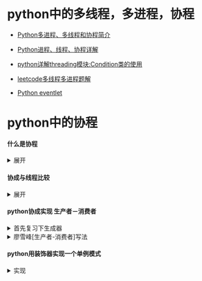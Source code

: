 # python中的多线程，多进程，协程

- [Python多进程、多线程和协程简介](https://www.cnblogs.com/dogecheng/p/11439912.html)

- [Python进程、线程、协程详解](https://www.cnblogs.com/zhangliang91/p/10547551.html)

- [python详解threading模块:Condition类的使用](https://blog.csdn.net/brucewong0516/article/details/84587522)

- [leetcode多线程多进程题解](https://github.com/Iruze/SolutionsOnLeetcodeForZZW/blob/master/SolutionsSummary/%E5%A4%9A%E7%BA%BF%E7%A8%8B%26%E5%A4%9A%E8%BF%9B%E7%A8%8B.md)

- [Python eventlet](https://cloud.tencent.com/developer/article/1406362)

# python中的协程
#### 什么是协程
<details>
  <summary>展开</summary>
  
  协程是一种用户态的轻量级线程，协程的调度完全由用户控制。协程拥有自己的寄存器上下文和栈。协程调度切换时，将寄存器上下文和栈保存到其他地方，在切回来的时候，恢复先前保存的寄存器上下文和栈，直接操作栈则基本没有内核切换的开销，可以不加锁的访问全局变量，所以上下文的切换非常快。
</details>

#### 协成与线程比较
<details>
  <summary>展开</summary>
1). 一个线程可以拥有多个协程，一个进程也可以单独拥有多个协程，这样python中则能使用多核CPU。

2). 线程进程都是同步机制，而协程则是异步

3). 协程能保留上一次调用时的状态，每次过程重入时，就相当于进入上一次调用的状态

</details>

#### python协成实现 生产者－消费者

<details>
    <summary>首先复习下生成器</summary>
  
参考：　https://www.cnblogs.com/fcyworld/p/6275563.html

协程的实现为协作式而非抢占式的，这是和进程线程的最大区别。在Python中，利用`yield`和`send`可以很容易实现协程。

  
如果一个函数使用了 `yield` 语句，那么它就是一个生成器函数。当调用这个函数时，它返回一个迭代器。当第一次调用 `__next__()` 时候，生成器函数主体开始执行，遇到 `yield` 表达式时候终止。

当使用`__next__()`方法时候，`yield value`语句返回`None`；当使用`send(v)`方法时候，`yield value`返回`v`。也就是说，`__next__()`方法相当于`send(None)`方法

```python3
def consumer():
    while True:
        line = yield                            #line接收的是yield这个表达式的返回值！
        print(line.upper())


def productor():
    with open('text.txt') as file:
        for i, line in enumerate(file):
            yield line
            print("{0} lines".format(i))


c = consumer()
c.__next__()                                   #手动启动生成器，注意在Python3.X中不是c.next()
for i in productor():
    c.send(i)
```
</details>

<details>
    <summary>廖雪峰[生产者-消费者]写法</summary>
  
参考： https://www.liaoxuefeng.com/wiki/1016959663602400/1017968846697824 
 
```python
def consumer():
    r = ''
    while True:
        n = yield r
        if not n:
            return
        print('[CONSUMER] Consuming %s...' % n)
        r = '200 OK'

def produce(c):
    c.send(None)
    n = 0
    while n < 5:
        n = n + 1
        print('[PRODUCER] Producing %s...' % n)
        r = c.send(n)
        print('[PRODUCER] Consumer return: %s' % r)
    c.close()

c = consumer()
produce(c)
```
执行结果:     
```shell
[PRODUCER] Producing 1...
[CONSUMER] Consuming 1...
[PRODUCER] Consumer return: 200 OK
[PRODUCER] Producing 2...
[CONSUMER] Consuming 2...
[PRODUCER] Consumer return: 200 OK
[PRODUCER] Producing 3...
[CONSUMER] Consuming 3...
[PRODUCER] Consumer return: 200 OK
[PRODUCER] Producing 4...
[CONSUMER] Consuming 4...
[PRODUCER] Consumer return: 200 OK
[PRODUCER] Producing 5...
[CONSUMER] Consuming 5...
[PRODUCER] Consumer return: 200 OK               
```

</details>

#### python用装饰器实现一个单例模式

<details>
    <summary>实现</summary>
    
```python
#!/usr/bin/python

# -*- coding: utf-8 -*-
import time
import functools


# 使用装饰器实现单例模式
def singleton(cls):
    instance = {}

    @functools.wraps(cls)
    def _inst(*args, **kwargs):
        if cls not in instance:
            instance[cls] = cls(*args, **kwargs)
        return instance[cls]
    return _inst


@singleton
class A:
    pass
``` 
</details>

